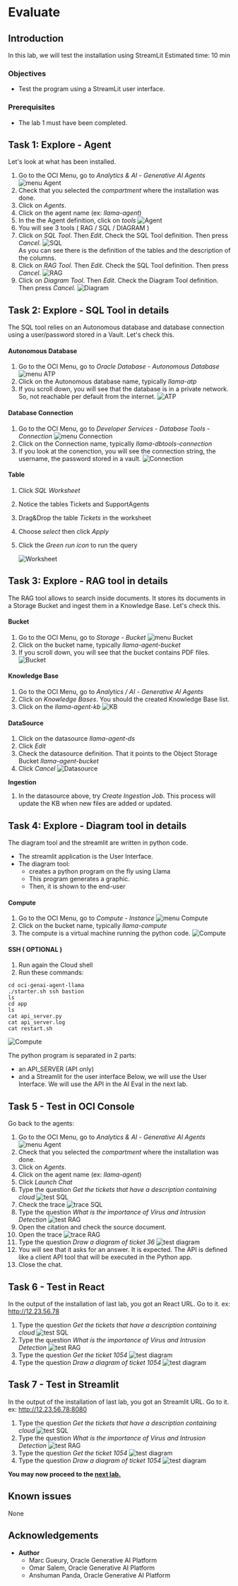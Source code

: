 # Evaluate

## Introduction
In this lab, we will test the installation using StreamLit
Estimated time: 10 min

### Objectives

- Test the program using a StreamLit user interface.

### Prerequisites
- The lab 1 must have been completed.

## Task 1: Explore - Agent

Let's look at what has been installed.

1. Go to the OCI Menu, go to *Analytics & AI* - *Generative AI Agents*
    ![menu Agent](images/llama-menu-agent.png)   
1. Check that you selected the *compartment* where the installation was done. 
1. Click on *Agents*.
1. Click on the agent name (ex: *llama-agent*) 
1. In the the Agent definition, click on *tools*
    ![Agent](images/llama-agent.png)    
1. You will see 3 tools ( RAG / SQL / DIAGRAM )
1. Click on *SQL Tool*. Then *Edit*. Check the SQL Tool definition. Then press *Cancel*.
    ![SQL](images/llama-sql-tool.png)    
    As you can see there is the definition of the tables and the description of the columns.
1. Click on *RAG Tool*. Then *Edit*. Check the SQL Tool definition. Then press *Cancel*.
    ![RAG](images/llama-rag-tool.png)    
1. Click on *Diagram Tool*. Then *Edit*. Check the Diagram Tool definition. Then press *Cancel*.
    ![Diagram](images/llama-diagram-tool.png)    

## Task 2: Explore - SQL Tool in details 

The SQL tool relies on an Autonomous database and database connection using a user/password stored in a Vault. Let's check this.

#### Autonomous Database
1. Go to the OCI Menu, go to *Oracle Database* - *Autonomous Database*
    ![menu ATP](images/llama-menu-atp.png)   
1. Click on the Autonomous database name, typically *llama-atp*
1. If you scroll down, you will see that the database is in a private network. So, not reachable per default from the internet.
    ![ATP](images/llama-atp.png)   

#### Database Connection
1. Go to the OCI Menu, go to *Developer Services* - *Database Tools - Connection*
    ![menu Connection](images/llama-menu-connection.png)   
1. Click on the Connection name, typically *llama-dbtools-connection*
1. If you look at the conenction, you will see the connection string, the username, the password stored in a vault.
    ![Connection](images/llama-connection.png)   

#### Table
1. Click *SQL Worksheet*
1. Notice the tables Tickets and SupportAgents
1. Drag&Drop the table *Tickets* in the worksheet
1. Choose *select* then click *Apply*
1. Click the *Green run icon* to run the query

    ![Worksheet](images/llama-worksheet.png)  

## Task 3: Explore - RAG tool in details

The RAG tool allows to search inside documents. It stores its documents in a Storage Bucket and ingest them in a Knowledge Base. Let's check this.

#### Bucket
1. Go to the OCI Menu, go to *Storage* - *Bucket*
    ![menu Bucket](images/llama-menu-bucket.png)   
1. Click on the bucket name, typically *llama-agent-bucket*
1. If you scroll down, you will see that the bucket contains PDF files.
    ![Bucket](images/llama-bucket.png)   

#### Knowledge Base
1. Go to the OCI Menu, go to *Analytics / AI* - *Generative AI Agents*
1. Click on *Knowledge Bases*. You should the created Knowledge Base list.
1. Click on the *llama-agent-kb*
    ![KB](images/llama-kb.png)   

#### DataSource
1. Click on the datasource *llama-agent-ds*
1. Click *Edit*
1. Check the datasource definition. That it points to the Object Storage Bucket *llama-agent-bucket*
1. Click *Cancel*
    ![Datasource](images/llama-ds.png)

**Ingestion**
1. In the datasource above, try *Create Ingestion Job*. This process will update the KB when new files are added or updated.

## Task 4: Explore - Diagram tool in details

The diagram tool and the streamlit are written in python code.
- The streamlit application is the User Interface.
- The diagram tool:  
    - creates a python program on the fly using Llama
    - This program generates a graphic.
    - Then, it is shown to the end-user

#### Compute
1. Go to the OCI Menu, go to *Compute* - *Instance*
    ![menu Compute](images/llama-menu-compute.png)   
1. Click on the bucket name, typically *llama-compute*
1. The compute is a virtual machine running the python code.
    ![Compute](images/llama-compute.png)   

#### SSH ( OPTIONAL )
1. Run again the Cloud shell
2. Run these commands:
```
cd oci-genai-agent-llama
./starter.sh ssh bastion
ls
cd app
ls 
cat api_server.py
cat api_server.log
cat restart.sh
```

![Compute](images/llama-ssh.png)   

The python program is separated in 2 parts:
- an API_SERVER (API only)
- and a Streamlit for the user interface 
Below, we will use the User Interface. We will use the API in the AI Eval in the next lab.

## Task 5 - Test in OCI Console

Go back to the agents:

1. Go to the OCI Menu, go to *Analytics & AI* - *Generative AI Agents*
    ![menu Agent](images/llama-menu-agent.png)   
1. Check that you selected the *compartment* where the installation was done. 
1. Click on *Agents*.
1. Click on the agent name (ex: *llama-agent*) 
1. Click *Launch Chat*
1. Type the question *Get the tickets that have a description containing cloud*
    ![test SQL](images/llama-console-test-sql.png)   
1. Check the trace
    ![trace SQL](images/llama-console-trace-sql.png)   
1. Type the question *What is the importance of Virus and Intrusion Detection*
    ![test RAG](images/llama-console-test-rag.png)  
1. Open the citation and check the source document.
1. Open the trace
    ![trace RAG](images/llama-console-trace-rag.png)   
1. Type the question *Draw a diagram of ticket 36*
    ![test diagram](images/llama-console-test-diagram.png)   
1. You will see that it asks for an answer. It is expected. The API is defined like a client API tool that will be executed in the Python app.
1. Close the chat.

## Task 6 - Test in React

In the output of the installation of last lab, you got an React URL. Go to it.
ex: http://12.23.56.78

1. Type the question *Get the tickets that have a description containing cloud*
    ![test SQL](images/llama-react-sql.png)   
1. Type the question *What is the importance of Virus and Intrusion Detection*
    ![test RAG](images/llama-react-rag.png)   
1. Type the question *Get the ticket 1054*
    ![test diagram](images/llama-react-diagram1.png)   
1. Type the question *Draw a diagram of ticket 1054*
    ![test diagram](images/llama-react-diagram2.png)   

## Task 7 - Test in Streamlit

In the output of the installation of last lab, you got an Streamlit URL. Go to it.
ex: http://12.23.56.78:8080

1. Type the question *Get the tickets that have a description containing cloud*
    ![test SQL](images/llama-streamlit-sql.png)   
1. Type the question *What is the importance of Virus and Intrusion Detection*
    ![test RAG](images/llama-streamlit-rag.png)   
1. Type the question *Get the ticket 1054*
    ![test diagram](images/llama-streamlit-diagram1.png)   
1. Type the question *Draw a diagram of ticket 1054*
    ![test diagram](images/llama-streamlit-diagram2.png)   

**You may now proceed to the [next lab.](#next)**

## Known issues

None

## Acknowledgements

- **Author**
    - Marc Gueury, Oracle Generative AI Platform
    - Omar Salem, Oracle Generative AI Platform
    - Anshuman Panda, Oracle Generative AI Platform
